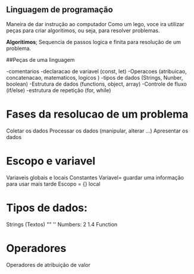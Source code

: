 ## Linguagem de programação

Maneira de dar instrução ao computador
Como um lego, voce ira utilizar peças para criar algoritimos, ou seja, para resolver problemas.

**Algoritimos**; Sequencia de passos logica e finita para resolução de um problema.

##Peças de uma linguagem 

-comentarios
-declaracao de variavel (const, let)
-Operacoes (atribuicao, concatenacao, matematicos, logicos )
-tipos de dados (Strings, Nunber, boolean)
-Estrutura de dados (functions, object, array)
-Controle de fluxo (if/else)
-estrutura de repetição (for, while)
# Fases da resolucao de um problema

Coletar os dados
Processar os dados (manipular, alterar ...)
Apresentar os dados

# Escopo e variavel

Variaveis globais e locais
Constantes 
Variavel= guardar uma informação para usar mais tarde 
Escopo = {} local

# Tipos de dados:

Strings (Textos) "" '' 
Numbers: 2 1.4
Function

# Operadores 

Operadores de atribuição de valor
